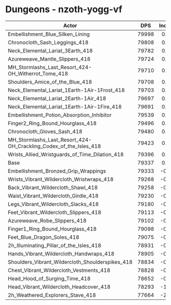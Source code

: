 # Dungeons - nzoth-yogg-vf
| Actor | DPS | Increase |
|---|:---:|:---:|
|Embellishment_Blue_Silken_Lining|79998|0.83%|
|Chronocloth_Sash_Leggings_418|79808|0.59%|
|Neck_Elemental_Lariat_3Earth_418|79782|0.56%|
|Azureweave_Mantle_Slippers_418|79724|0.49%|
|MH_Stormlashs_Last_Resort_424-OH_Witherrot_Tome_418|79710|0.47%|
|Shoulders_Amice_of_the_Blue_418|79708|0.47%|
|Neck_Elemental_Lariat_1Earth-1Air-1Frost_418|79703|0.46%|
|Neck_Elemental_Lariat_2Earth-1Air_418|79697|0.45%|
|Neck_Elemental_Lariat_1Earth-1Air-1Fire_418|79691|0.45%|
|Embellishment_Potion_Absorption_Inhibitor|79539|0.25%|
|Finger2_Ring_Bound_Hourglass_418|79496|0.20%|
|Chronocloth_Gloves_Sash_418|79480|0.18%|
|MH_Stormlashs_Last_Resort_424-OH_Crackling_Codex_of_the_Isles_418|79423|0.11%|
|Wrists_Allied_Wristguards_of_Time_Dilation_418|79396|0.07%|
|Base|79337|0.00%|
|Embellishment_Bronzed_Grip_Wrappings|79333|-0.01%|
|Wrists_Vibrant_Wildercloth_Wristwraps_418|79268|-0.09%|
|Back_Vibrant_Wildercloth_Shawl_418|79258|-0.10%|
|Waist_Vibrant_Wildercloth_Girdle_418|79230|-0.13%|
|Legs_Vibrant_Wildercloth_Slacks_418|79180|-0.20%|
|Feet_Vibrant_Wildercloth_Slippers_418|79113|-0.28%|
|Azureweave_Robe_Slippers_418|79102|-0.30%|
|Finger1_Ring_Bound_Hourglass_418|79098|-0.30%|
|Feet_Blue_Dragon_Soles_418|79075|-0.33%|
|2h_Illuminating_Pillar_of_the_Isles_418|78931|-0.51%|
|Hands_Vibrant_Wildercloth_Handwraps_418|78905|-0.54%|
|Shoulders_Vibrant_Wildercloth_Shoulderspikes_418|78834|-0.63%|
|Chest_Vibrant_Wildercloth_Vestments_418|78828|-0.64%|
|Head_Hood_of_Surging_Time_418|78652|-0.86%|
|Head_Vibrant_Wildercloth_Headcover_418|78293|-1.32%|
|2h_Weathered_Explorers_Stave_418|77664|-2.11%|

